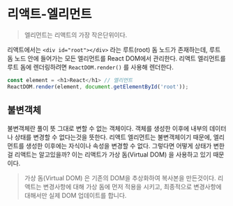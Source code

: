 # 리액트-엘리먼트

> 엘리먼트는 리액트의 가장 작은단위이다.

리액트에서는 `<div id="root"></div>` 라는 루트(root) 돔 노드가 존재하는데, 루트 돔 노드 안에 들어가는 모든 엘리먼트를 React DOM에서 관리한다. 리액트 엘리먼트를 루트 돔에 렌더링하려면 `ReactDOM.render()` 를 사용해 렌더한다.

```js
const element = <h1>React</h1> // 엘리먼트
ReactDOM.render(element, document.getElementById('root'));
```

## 불변객체

불변객체란 풀이 뜻 그대로 변할 수 없는 객체이다. 객체를 생성한 이후에 내부의 데이터나 상태를 변경할 수 없다는것을 뜻한다. 리액트 엘리먼트는 불변객체이기 때문에, 엘리먼트를 생성한 이후에는 자식이나 속성을 변경할 수 없다. 그렇다면 어떻게 상태가 변한걸 리액트는 알고있을까? 이는 리액트가 가상 돔(Virtual DOM) 을 사용하고 있기 때문이다.

> 가상 돔(Virtual DOM) 은 기존의 DOM을 추상화하여 복사본을 만든것이다. 리액트는 변경사항에 대해 가상 돔에 먼저 적용을 시키고, 최종적으로 변경사항에 대해서만 실제 DOM 업데이트를 합니다.

